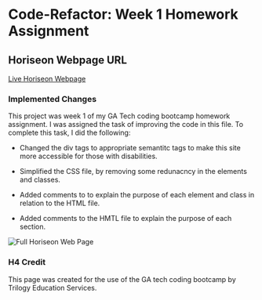 # Code-Refactor: Week 1 Homework Assignment

## Horiseon Webpage URL

[Live Horiseon Webpage](https://ericabreig.github.io/hw-1-code-refactor/)

### Implemented Changes

This project was week 1 of my GA Tech coding bootcamp homework assignment. I was assigned the task of improving the code in this file. To complete this task, I did the following:

- Changed the div tags to appropriate semantitc tags to make this site more accessible for those with disabilities.

- Simplified the CSS file, by removing some redunacncy in the elements and classes.

- Added comments to to explain the purpose of each element and class in relation to the HTML file.

- Added comments to the HMTL file to explain the purpose of each section.

![Full Horiseon Web Page](assets/images/HoriseonWebPage.png "Horiseon Web Page")

### H4 Credit

This page was created for the use of the GA tech coding bootcamp by Trilogy Education Services.
